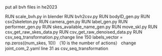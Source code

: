put all bvh files in he2023

RUN scale_bvh.py in blender
RUN bvh2csv.py
RUN bodyID_gen.py
RUN csv2skeleton.py
RUN camera_gen.py
RUN label_gen.py
RUN performer_gen.py
RUN skes_available_name_gen.py
RUN move_skl.py
RUN csv_get_raw_skes_data.py
RUN csv_get_raw_denoised_data.py
RUN csv_seq_transformation.py,change line 150  labels_vector = np.zeros((num_skes, 10)) （10 is the number of actions）
change joint_com_2.yaml line 31 as csv_seq_transformation